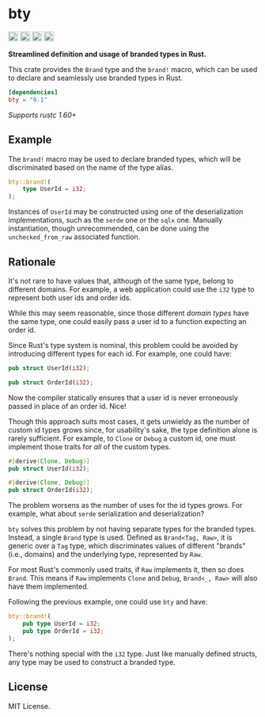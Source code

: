 # bty

[<img alt="github" src="https://img.shields.io/badge/github-lffg/bty-8da0cb?labelColor=555555&logo=github&style=for-the-badge" height="20">](https://github.com/lffg/bty)
[<img alt="crates.io" src="https://img.shields.io/crates/v/bty.svg?color=fc8d62&logo=rust&style=for-the-badge" height="20">](https://crates.io/crates/bty)
[<img alt="docs.rs" src="https://img.shields.io/badge/docs.rs-bty-66c2a5?labelColor=555555&logo=docs.rs&style=for-the-badge" height="20">](https://docs.rs/bty)
[<img alt="build status" src="https://img.shields.io/github/actions/workflow/status/lffg/bty/ci.yml?branch=main&style=for-the-badge" height="20">](https://github.com/lffg/bty/actions?query=branch:main)

**Streamlined definition and usage of branded types in Rust.**

This crate provides the `Brand` type and the `brand!` macro, which can be used
to declare and seamlessly use branded types in Rust.

```toml
[dependencies]
bty = "0.1"
```

_Supports rustc 1.60+_

## Example

The `brand!` macro may be used to declare branded types, which will be
discriminated based on the name of the type alias.

```rs
bty::brand!(
    type UserId = i32;
);
```

Instances of `UserId` may be constructed using one of the deserialization
implementations, such as the `serde` one or the `sqlx` one. Manually
instantiation, though unrecommended, can be done using the `unchecked_from_raw`
associated function.

## Rationale

It's not rare to have values that, although of the same type, belong to
different domains. For example, a web application could use the `i32` type to
represent both user ids and order ids.

While this may seem reasonable, since those different _domain types_ have the
same type, one could easily pass a user id to a function expecting an order id.

Since Rust's type system is nominal, this problem could be avoided by
introducing different types for each id. For example, one could have:

```rs
pub struct UserId(i32);

pub struct OrderId(i32);
```

Now the compiler statically ensures that a user id is never erroneously passed
in place of an order id. Nice!

Though this approach suits most cases, it gets unwieldy as the number of custom
id types grows since, for usability's sake, the type definition alone is rarely
sufficient. For example, to `Clone` or `Debug` a custom id, one must implement
those traits for _all_ of the custom types.

```rs
#[derive(Clone, Debug)]
pub struct UserId(i32);

#[derive(Clone, Debug)]
pub struct OrderId(i32);
```

The problem worsens as the number of uses for the id types grows. For example,
what about `serde` serialization and deserialization?

`bty` solves this problem by not having separate types for the branded types.
Instead, a single `Brand` type is used. Defined as `Brand<Tag, Raw>`, it is
generic over a `Tag` type, which discriminates values of different "brands"
(i.e., domains) and the underlying type, represented by `Raw`.

For most Rust's commonly used traits, if `Raw` implements it, then so does
`Brand`. This means if `Raw` implements `Clone` and `Debug`, `Brand<_, Raw>`
will also have them implemented.

Following the previous example, one could use `bty` and have:

```rs
bty::brand!(
    pub type UserId = i32;
    pub type OrderId = i32;
);
```

There's nothing special with the `i32` type. Just like manually defined structs,
any type may be used to construct a branded type.

## License

MIT License.
